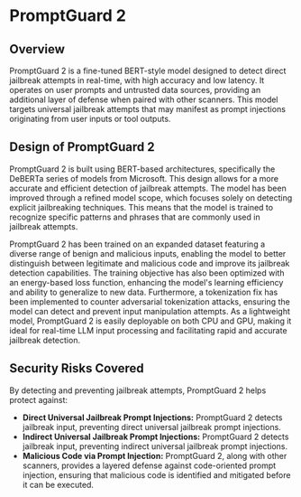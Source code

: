 # PromptGuard 2

## Overview
PromptGuard 2 is a fine-tuned BERT-style model designed to detect direct jailbreak attempts in real-time, with high accuracy and low latency. It operates on user prompts and untrusted data sources, providing an additional layer of defense when paired with other scanners. This model targets universal jailbreak attempts that may manifest as prompt injections originating from user inputs or tool outputs.

## Design of PromptGuard 2
PromptGuard 2 is built using BERT-based architectures, specifically the DeBERTa series of models from Microsoft. This design allows for a more accurate and efficient detection of jailbreak attempts. The model has been improved through a refined model scope, which focuses solely on detecting explicit jailbreaking techniques. This means that the model is trained to recognize specific patterns and phrases that are commonly used in jailbreak attempts.

PromptGuard 2 has been trained on an expanded dataset featuring a diverse range of benign and malicious inputs, enabling the model to better distinguish between legitimate and malicious code and improve its jailbreak detection capabilities. The training objective has also been optimized with an energy-based loss function, enhancing the model's learning efficiency and ability to generalize to new data. Furthermore, a tokenization fix has been implemented to counter adversarial tokenization attacks, ensuring the model can detect and prevent input manipulation attempts. As a lightweight model, PromptGuard 2 is easily deployable on both CPU and GPU, making it ideal for real-time LLM input processing and facilitating rapid and accurate jailbreak detection.

## Security Risks Covered
By detecting and preventing jailbreak attempts, PromptGuard 2 helps protect against:
* **Direct Universal Jailbreak Prompt Injections:** PromptGuard 2 detects jailbreak input, preventing direct universal jailbreak prompt injections.
* **Indirect Universal Jailbreak Prompt Injections:** PromptGuard 2 detects jailbreak input, preventing indirect universal jailbreak prompt injections.
* **Malicious Code via Prompt Injection:** PromptGuard 2, along with other scanners, provides a layered defense against code-oriented prompt injection, ensuring that malicious code is identified and mitigated before it can be executed.
